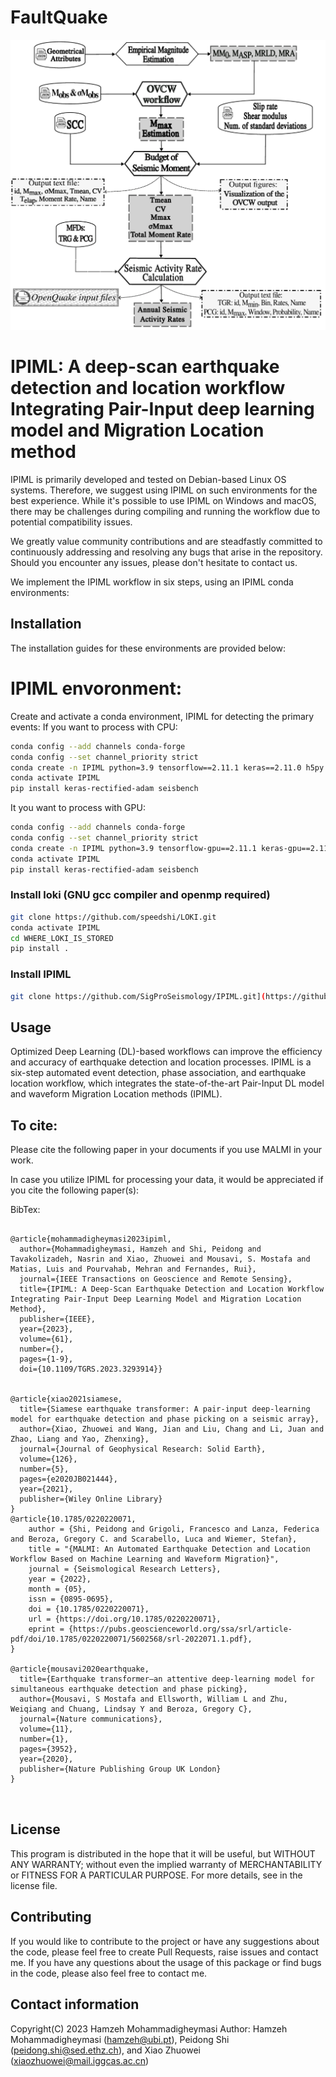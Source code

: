 # FaultQuake

![FaultQuake](https://github.com/GeoSignalAnalysis/FaultQuake/blob/main/workflow_faultQuake15.png)




#  IPIML: A deep-scan earthquake detection and location workflow Integrating Pair-Input deep learning model and  Migration Location method
IPIML is primarily developed and tested on Debian-based Linux OS systems. Therefore, we suggest using IPIML on such environments for the best experience. While it's possible to use IPIML on Windows and macOS, there may be challenges during compiling and running the workflow due to potential compatibility issues.

We greatly value community contributions and are steadfastly committed to continuously addressing and resolving any bugs that arise in the repository. Should you encounter any issues, please don't hesitate to contact us.

We implement the IPIML workflow in six steps, using an IPIML conda environments:

## Installation
The installation guides for these environments are provided below:

# IPIML envoronment:
Create and activate a conda environment, IPIML for detecting the primary events:
If you want to process with CPU:
```bash
conda config --add channels conda-forge
conda config --set channel_priority strict
conda create -n IPIML python=3.9 tensorflow==2.11.1 keras==2.11.0 h5py obspy spyder pygmt matplotlib pyyaml pandas tqdm pyproj jupyter notebook basemap six numpy protobuf
conda activate IPIML
pip install keras-rectified-adam seisbench
```
It you want to process with GPU:

```bash
conda config --add channels conda-forge
conda config --set channel_priority strict
conda create -n IPIML python=3.9 tensorflow-gpu==2.11.1 keras-gpu==2.11.0 h5py obspy spyder pygmt matplotlib pyyaml cudatoolkit cudnn pandas tqdm pyproj jupyter notebook basemap six numpy protobuf
conda activate IPIML
pip install keras-rectified-adam seisbench
```

### Install loki (GNU gcc compiler and openmp required)
```bash
git clone https://github.com/speedshi/LOKI.git
conda activate IPIML
cd WHERE_LOKI_IS_STORED
pip install .
```

### Install IPIML 
```bash
git clone https://github.com/SigProSeismology/IPIML.git](https://github.com/SigProSeismology/IPIML.git
```

## Usage 

Optimized Deep Learning (DL)-based workflows can improve the efficiency and accuracy of earthquake detection and location processes. IPIML is a six-step automated event detection, phase association, and earthquake location workflow, which integrates the state-of-the-art Pair-Input DL model and waveform Migration Location methods (IPIML). 

 

## To cite: 
Please cite the following paper in your documents if you use MALMI in your work. 

In case you utilize IPIML for processing your data, it would be appreciated if you cite the following paper(s):


BibTex:
```

@article{mohammadigheymasi2023ipiml,
  author={Mohammadigheymasi, Hamzeh and Shi, Peidong and Tavakolizadeh, Nasrin and Xiao, Zhuowei and Mousavi, S. Mostafa and Matias, Luis and Pourvahab, Mehran and Fernandes, Rui},
  journal={IEEE Transactions on Geoscience and Remote Sensing}, 
  title={IPIML: A Deep-Scan Earthquake Detection and Location Workflow Integrating Pair-Input Deep Learning Model and Migration Location Method},
  publisher={IEEE},
  year={2023},
  volume={61},
  number={},
  pages={1-9},
  doi={10.1109/TGRS.2023.3293914}}


@article{xiao2021siamese,
  title={Siamese earthquake transformer: A pair-input deep-learning model for earthquake detection and phase picking on a seismic array},
  author={Xiao, Zhuowei and Wang, Jian and Liu, Chang and Li, Juan and Zhao, Liang and Yao, Zhenxing},
  journal={Journal of Geophysical Research: Solid Earth},
  volume={126},
  number={5},
  pages={e2020JB021444},
  year={2021},
  publisher={Wiley Online Library}
}
@article{10.1785/0220220071,
    author = {Shi, Peidong and Grigoli, Francesco and Lanza, Federica and Beroza, Gregory C. and Scarabello, Luca and Wiemer, Stefan},
    title = "{MALMI: An Automated Earthquake Detection and Location Workflow Based on Machine Learning and Waveform Migration}",
    journal = {Seismological Research Letters},
    year = {2022},
    month = {05},
    issn = {0895-0695},
    doi = {10.1785/0220220071},
    url = {https://doi.org/10.1785/0220220071},
    eprint = {https://pubs.geoscienceworld.org/ssa/srl/article-pdf/doi/10.1785/0220220071/5602568/srl-2022071.1.pdf},
}

@article{mousavi2020earthquake,
  title={Earthquake transformer—an attentive deep-learning model for simultaneous earthquake detection and phase picking},
  author={Mousavi, S Mostafa and Ellsworth, William L and Zhu, Weiqiang and Chuang, Lindsay Y and Beroza, Gregory C},
  journal={Nature communications},
  volume={11},
  number={1},
  pages={3952},
  year={2020},
  publisher={Nature Publishing Group UK London}
}



```

## License 
This program is distributed in the hope that it will be useful, but WITHOUT ANY WARRANTY; without even the implied warranty of MERCHANTABILITY or FITNESS FOR A PARTICULAR PURPOSE. For more details, see in the license file.

## Contributing
If you would like to contribute to the project or have any suggestions about the code, please feel free to create Pull Requests, raise issues and contact me. 
If you have any questions about the usage of this package or find bugs in the code, please also feel free to contact me.

## Contact information 
Copyright(C) 2023 Hamzeh Mohammadigheymasi 
Author: Hamzeh Mohammadigheymasi (hamzeh@ubi.pt), Peidong Shi (peidong.shi@sed.ethz.ch), and Xiao Zhuowei  (xiaozhuowei@mail.iggcas.ac.cn)



